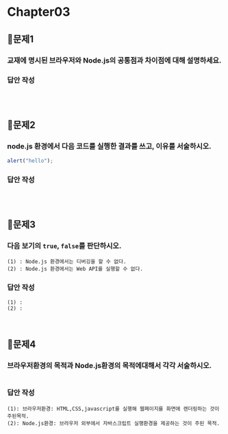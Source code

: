 # Chapter03
## 📌문제1
### 교재에 명시된 브라우저와 Node.js의 공통점과 차이점에 대해 설명하세요.
### 답안 작성
```
```

<br>

## 📌문제2
### node.js 환경에서 다음 코드를 실행한 결과를 쓰고, 이유를 서술하시오.
```js
alert("hello");
```
### 답안 작성
```
```

<br>

## 📌문제3
### 다음 보기의 `true`, `false`를 판단하시오.
```
(1) : Node.js 환경에서는 디버깅을 할 수 없다.
(2) : Node.js 환경에서는 Web API를 실행할 수 없다.
```
### 답안 작성
```
(1) : 
(2) : 
```

<br>

## 📌문제4
### 브라우저환경의 목적과 Node.js환경의 목적에대해서 각각 서술하시오.
```
```
### 답안 작성
```
(1): 브라우저환경: HTML,CSS,javascript를 실행해 웹페이지를 화면에 렌더링하는 것이 주된목적.
(2): Node.js환경: 브라우저 외부에서 자바스크립트 실행환경을 제공하는 것이 주된 목적.
```

<br>


